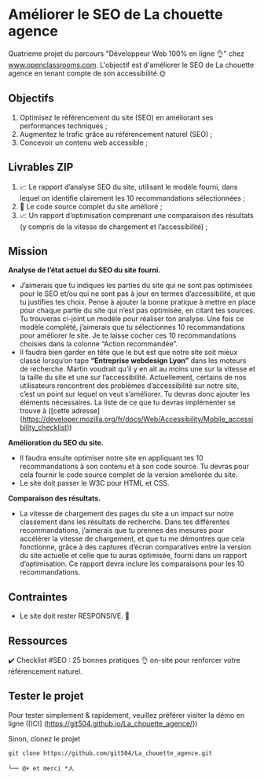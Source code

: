 # Améliorer le SEO de La chouette agence

Quatrieme projet du parcours "Développeur Web 100% en ligne 👌" chez www.openclassrooms.com. L'objectif est d'améliorer le SEO de La chouette agence en tenant compte de son accessibilité.🌞 

## Objectifs

1. Optimisez le référencement du site (SEO) en améliorant ses performances techniques ;
2. Augmentez le trafic grâce au référencement naturel (SEO) ;
3. Concevoir un contenu web accessible ;

## Livrables ZIP

1. 📈 Le rapport d’analyse SEO du site, utilisant le modèle fourni, dans lequel on identifie clairement les 10 recommandations sélectionnées ;
2. 👀 Le code source complet du site amélioré ;
3. 📈 Un rapport d’optimisation comprenant une comparaison des résultats (y compris de la vitesse de chargement et l’accessibilité) ;

## Mission

**Analyse de l’état actuel du SEO du site fourni.**
- J’aimerais que tu indiques les parties du site qui ne sont pas optimisées pour le SEO et/ou qui ne sont pas à jour en termes d’accessibilité, et que tu justifies tes choix. Pense à ajouter la bonne pratique à mettre en place pour chaque partie du site qui n’est pas optimisée, en citant tes sources. Tu trouveras ci-joint un modèle pour réaliser ton analyse. Une fois ce modèle complété, j’aimerais que tu sélectionnes 10 recommandations pour améliorer le site. Je te laisse cocher ces 10 recommandations choisies dans la colonne “Action recommandée”.
- Il faudra bien garder en tête que le but est que notre site soit mieux classé lorsqu’on tape **“Entreprise webdesign Lyon”** dans les moteurs de recherche. Martin voudrait qu’il y en ait au moins une sur la vitesse et la taille du site et une sur l’accessibilité. Actuellement, certains de nos utilisateurs rencontrent des problèmes d’accessibilité sur notre site, c’est un point sur lequel on veut s’améliorer. Tu devras donc ajouter les éléments nécessaires. La liste de ce que tu devras implémenter se trouve à ([cette adresse] (https://developer.mozilla.org/fr/docs/Web/Accessibility/Mobile_accessibility_checklist))

**Amélioration du SEO du site.**
- Il faudra ensuite optimiser notre site en appliquant tes 10 recommandations à son contenu et à son code source. Tu devras pour cela fournir le code source complet de la version améliorée du site. 
- Le site doit passer le W3C pour HTML et CSS.

**Comparaison des résultats.**
- La vitesse de chargement des pages du site a un impact sur notre classement dans les résultats de recherche. Dans tes différentes recommandations, j’aimerais que tu prennes des mesures pour accélérer la vitesse de chargement, et que tu me démontres que cela fonctionne, grâce à des captures d’écran comparatives entre la version du site actuelle et celle que tu auras optimisée, fourni dans un rapport d’optimisation. Ce rapport devra inclure les comparaisons pour les 10 recommandations.

## Contraintes
- Le site doit rester RESPONSIVE. 📱 

## Ressources

✔️ Checklist #SEO : 25 bonnes pratiques 👌 on-site pour renforcer votre référencement naturel. 

## Tester le projet

Pour tester simplement & rapidement, veuillez préférer visiter la démo en ligne ([ICI] (https://git504.github.io/La_chouette_agence/))

Sinon, clonez le projet
```terminal
git clone https://github.com/git504/La_chouette_agence.git
```
```terminal
└── @+ et merci *人
```